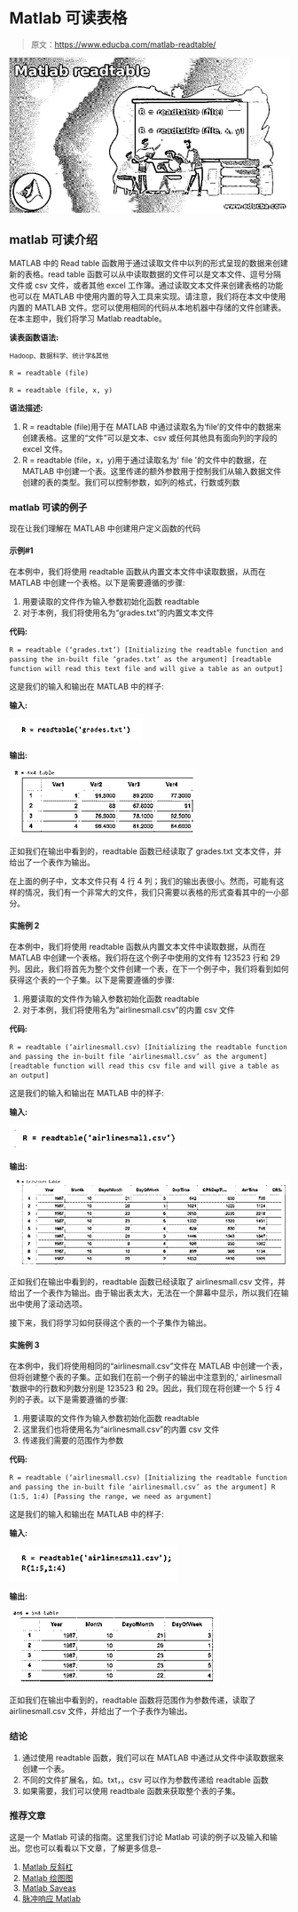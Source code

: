 # Matlab 可读表格

> 原文：<https://www.educba.com/matlab-readtable/>

![Matlab readtable](img/41eb65844eb201c8c526730dfc3ef176.png)



## matlab 可读介绍

MATLAB 中的 Read table 函数用于通过读取文件中以列的形式呈现的数据来创建新的表格。read table 函数可以从中读取数据的文件可以是文本文件、逗号分隔文件或 csv 文件，或者其他 excel 工作簿。通过读取文本文件来创建表格的功能也可以在 MATLAB 中使用内置的导入工具来实现。请注意，我们将在本文中使用内置的 MATLAB 文件。您可以使用相同的代码从本地机器中存储的文件创建表。在本主题中，我们将学习 Matlab readtable。

**读表函数语法:**

<small>Hadoop、数据科学、统计学&其他</small>

`R = readtable (file)`

`R = readtable (file, x, y)`

**语法描述:**

1.  R = readtable (file)用于在 MATLAB 中通过读取名为‘file’的文件中的数据来创建表格。这里的“文件”可以是文本、csv 或任何其他具有面向列的字段的 excel 文件。
2.  R = readtable (file，x，y)用于通过读取名为' file '的文件中的数据，在 MATLAB 中创建一个表。这里传递的额外参数用于控制我们从输入数据文件创建的表的类型。我们可以控制参数，如列的格式，行数或列数

### matlab 可读的例子

现在让我们理解在 MATLAB 中创建用户定义函数的代码

#### 示例#1

在本例中，我们将使用 readtable 函数从内置文本文件中读取数据，从而在 MATLAB 中创建一个表格。以下是需要遵循的步骤:

1.  用要读取的文件作为输入参数初始化函数 readtable
2.  对于本例，我们将使用名为“grades.txt”的内置文本文件

**代码:**

`R = readtable (‘grades.txt’)
[Initializing the readtable function and passing the in-built file ‘grades.txt’ as the argument] [readtable function will read this text file and will give a table as an output]`

这是我们的输入和输出在 MATLAB 中的样子:

**输入:**

![Matlab readtable output 1.1](img/99a64769a18528e29ab1a2752a8db4c3.png)



**输出:**

![Matlab readtable output 1](img/cfa466a146115794aa9e723d0980b478.png)



正如我们在输出中看到的，readtable 函数已经读取了 grades.txt 文本文件，并给出了一个表作为输出。

在上面的例子中，文本文件只有 4 行 4 列；我们的输出表很小。然而，可能有这样的情况，我们有一个非常大的文件，我们只需要以表格的形式查看其中的一小部分。

#### 实施例 2

在本例中，我们将使用 readtable 函数从内置文本文件中读取数据，从而在 MATLAB 中创建一个表格。我们将在这个例子中使用的文件有 123523 行和 29 列。因此，我们将首先为整个文件创建一个表，在下一个例子中，我们将看到如何获得这个表的一个子集。以下是需要遵循的步骤:

1.  用要读取的文件作为输入参数初始化函数 readtable
2.  对于本例，我们将使用名为“airlinesmall.csv”的内置 csv 文件

**代码:**

`R = readtable (‘airlinesmall.csv)
[Initializing the readtable function and passing the in-built file ‘airlinesmall.csv’ as the argument] [readtable function will read this csv file and will give a table as an output]`

这是我们的输入和输出在 MATLAB 中的样子:

**输入:**

![Matlab readtable output 2.1](img/8cab31910b7510a60f72a0e00c98ae1d.png)



**输出:**

![output 2](img/94523cdd1f85a6aed7ac5d5cfebac324.png)



正如我们在输出中看到的，readtable 函数已经读取了 airlinesmall.csv 文件，并给出了一个表作为输出。由于输出表太大，无法在一个屏幕中显示，所以我们在输出中使用了滚动选项。

接下来，我们将学习如何获得这个表的一个子集作为输出。

#### 实施例 3

在本例中，我们将使用相同的“airlinesmall.csv”文件在 MATLAB 中创建一个表，但将创建整个表的子集。正如我们在前一个例子的输出中注意到的,' airlinesmall '数据中的行数和列数分别是 123523 和 29。因此，我们现在将创建一个 5 行 4 列的子表。以下是需要遵循的步骤:

1.  用要读取的文件作为输入参数初始化函数 readtable
2.  这里我们也将使用名为“airlinesmall.csv”的内置 csv 文件
3.  传递我们需要的范围作为参数

**代码:**

`R = readtable (‘airlinesmall.csv)
[Initializing the readtable function and passing the in-built file ‘airlinesmall.csv’ as the argument] R (1:5, 1:4)
[Passing the range, we need as argument]`

这是我们的输入和输出在 MATLAB 中的样子:

**输入:**

![output 3.1](img/aa14955595a0e289eb4599bbedf02e0f.png)



**输出:**

![output 3](img/17b4ea7b2d0ff7de6a6ea197cb2ce466.png)



正如我们在输出中看到的，readtable 函数将范围作为参数传递，读取了 airlinesmall.csv 文件，并给出了一个子表作为输出。

### 结论

1.  通过使用 readtable 函数，我们可以在 MATLAB 中通过从文件中读取数据来创建一个表。
2.  不同的文件扩展名，如。txt，。csv 可以作为参数传递给 readtable 函数
3.  如果需要，我们可以使用 readtbale 函数来获取整个表的子集。

### 推荐文章

这是一个 Matlab 可读的指南。这里我们讨论 Matlab 可读的例子以及输入和输出。您也可以看看以下文章，了解更多信息–

1.  [Matlab 反斜杠](https://www.educba.com/matlab-backslash/)
2.  [Matlab 绘图图](https://www.educba.com/plot-graph-matlab/)
3.  [Matlab Saveas](https://www.educba.com/matlab-saveas/)
4.  [脉冲响应 Matlab](https://www.educba.com/impulse-response-matlab/)





